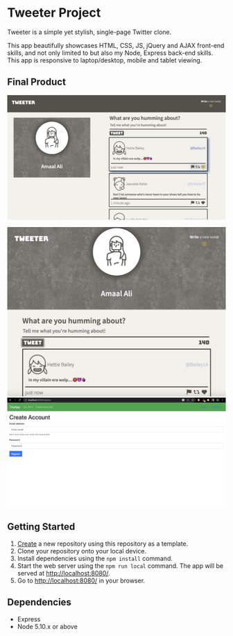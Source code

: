 # Tweeter Project

Tweeter is a simple yet stylish, single-page Twitter clone.

This app beautifully showcases HTML, CSS, JS, jQuery and AJAX front-end skills, and not only limited to but also my Node, Express back-end skills.
This app is responsive to laptop/desktop, mobile and tablet viewing.
## Final Product
!["Screenshot of Tweeter Desktop View"](https://github.com/AmaalAli03/tweeter/blob/master/public/images/Tweeter%20Desktop%20View.png?raw=true)

!["Screenshot of Tweeter Mobile:Tablet View page"](https://github.com/AmaalAli03/tweeter/blob/master/public/images/Tweeter%20Mobile:Tablet%20View.png?raw=true)
!["Screenshot of register page"](https://github.com/AmaalAli03/tinyapp/blob/main/docs/RegisterForTinyApp.png?raw=true)

## Getting Started

1. [Create](https://docs.github.com/en/repositories/creating-and-managing-repositories/creating-a-repository-from-a-template) a new repository using this repository as a template.
2. Clone your repository onto your local device.
3. Install dependencies using the `npm install` command.
3. Start the web server using the `npm run local` command. The app will be served at <http://localhost:8080/>.
4. Go to <http://localhost:8080/> in your browser.

## Dependencies

- Express
- Node 5.10.x or above
